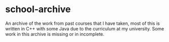 # school-archive

An archive of the work from past courses that I have taken, most of this is written in C++ with some
Java due to the curriculum at my university. Some work in this archive is missing or in incomplete.
